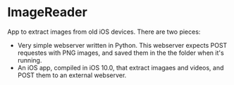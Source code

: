 # ImageReader
App to extract images from old iOS devices. There are two pieces:
- Very simple webserver written in Python. This webserver expects POST requestes with PNG images, and saved them in the the folder when it's running.
- An iOS app, compiled in iOS 10.0, that extract imagaes and videos, and POST them to an external webserver.
